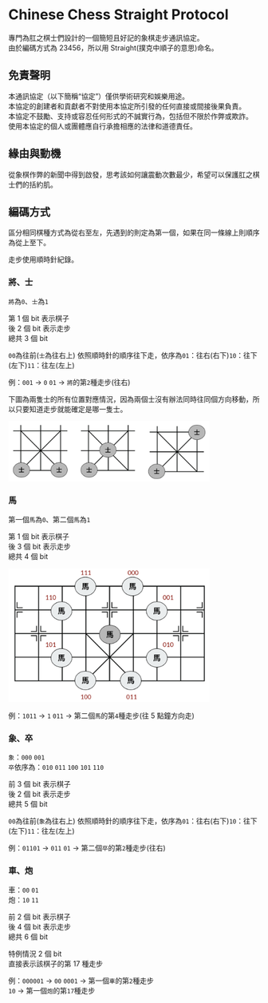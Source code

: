# Chinese Chess Straight Protocol

專門為肛之棋士們設計的一個簡短且好記的象棋走步通訊協定。<br>
由於編碼方式為 23456，所以用 Straight(撲克中順子的意思)命名。

## 免責聲明

本通訊協定（以下簡稱“協定”）僅供學術研究和娛樂用途。<br>
本協定的創建者和貢獻者不對使用本協定所引發的任何直接或間接後果負責。<br>
本協定不鼓勵、支持或容忍任何形式的不誠實行為，包括但不限於作弊或欺詐。<br>
使用本協定的個人或團體應自行承擔相應的法律和道德責任。

## 緣由與動機

從象棋作弊的新聞中得到啟發，思考該如何讓震動次數最少，希望可以保護肛之棋士們的括約肌。

## 編碼方式

區分相同棋種方式為從右至左，先遇到的則定為第一個，如果在同一條線上則順序為從上至下。

走步使用順時針紀錄。

### 將、士

`將`為`0`、`士`為`1`

第 1 個 bit 表示棋子<br>
後 2 個 bit 表示走步<br>
總共 3 個 bit<br>

`00`為往前(`士`為往右上) 依照順時針的順序往下走，依序為`01`：往右(右下)`10`：往下(左下)`11`：往左(左上)

例：`001` -> `0` `01` -> `將`的第`2`種走步(往右)

下圖為兩隻士的所有位置對應情況，因為兩個士沒有辦法同時往同個方向移動，所以只要知道走步就能確定是哪一隻士。

<img src = "./image/A_move.png" width = "80%">

### 馬

第一個`馬`為`0`、第二個`馬`為`1`

第 1 個 bit 表示棋子<br>
後 3 個 bit 表示走步<br>
總共 4 個 bit

<img src = "./image/H_move.png" width = "80%">

例：`1011` -> `1` `011` -> 第二個`馬`的第`4`種走步(往 5 點鐘方向走)

### 象、卒

`象`：`000` `001`<br>
`卒`依序為：`010` `011` `100` `101` `110`

前 3 個 bit 表示棋子<br>
後 2 個 bit 表示走步<br>
總共 5 個 bit

`00`為往前(`象`為往右上) 依照順時針的順序往下走，依序為`01`：往右(右下)`10`：往下(左下)`11`：往左(左上)

例：`01101` -> `011` `01` -> 第二個`卒`的第`2`種走步(往右)

### 車、炮

車：`00` `01`<br>
炮：`10` `11`<br>

前 2 個 bit 表示棋子<br>
後 4 個 bit 表示走步<br>
總共 6 個 bit

特例情況 2 個 bit<br>
直接表示該棋子的第 17 種走步

例：`000001` -> `00` `0001` -> 第一個`車`的第`2`種走步<br>
`10` -> 第一個`炮`的第`17`種走步
